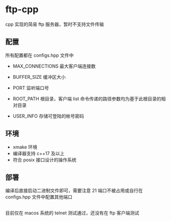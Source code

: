 # ftp-cpp

cpp 实现的简易 ftp 服务器，暂时不支持文件传输

## 配置

所有配置都在 configs.hpp 文件中

- MAX_CONNECTIONS   最大客户端连接数

- BUFFER_SIZE       缓冲区大小

- PORT              监听端口号

- ROOT_PATH         根目录，客户端 list 命令传递的路径参数均为基于此根目录的相对目录

- USER_INFO         存储可登陆的帐号密码

## 环境

- xmake 环境
- 编译器支持 c++17 及以上
- 符合 posix 接口设计的操作系统

## 部署

编译后直接启动二进制文件即可，需要注意 21 端口不被占用或自行在 configs.hpp 文件中配置其他端口

## 

目前仅在 macos 系统的 telnet 测试通过，还没有在 ftp 客户端测试